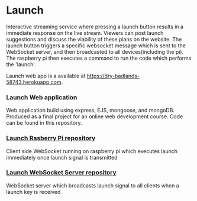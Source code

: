 # Launch

Interactive streaming service where pressing a launch button results in a immediate response on the live stream. Viewers can post launch suggestions and discuss the viability of these plans on the website. The launch button triggers a specific websocket message which is sent to the WebSocket server, and then broadcasted to all devices(including the pi). The raspberry pi then executes a command to run the code which performs the 'launch'.

Launch web app is a available at https://dry-badlands-58743.herokuapp.com.

### Launch Web application
Web application build using express, EJS, mongoose, and mongoDB. Produced as a final project for an online web development course. Code can be found in this repository.

### [Launch Rasberry Pi repository](https://github.com/markvangenderen/launch-pi "Launch Rasberry Pi reopository")
Client side WebSocket running on raspberry pi which executes launch immediately once launch signal is transmitted

### [Launch WebSocket Server repository](https://github.com/markvangenderen/launch-ws-server "Launch WebSocket Server")
WebSocket server which broadcasts launch signal to all clients when a launch key is received


